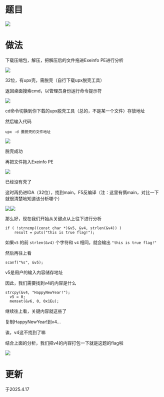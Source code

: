 # 题目

![](https://cdn.nlark.com/yuque/0/2025/png/53467226/1744810818926-0f897e58-f16b-4ca4-8ddf-93ac0162e25a.png)

# 做法

下载压缩包，解压，把解压后的文件拖进Exeinfo PE进行分析

![](https://cdn.nlark.com/yuque/0/2025/png/53467226/1744810942555-bac25876-797b-4e87-855c-7fe64c579a88.png)

32位，有upx壳，需脱壳（自行下载upx脱壳工具）

返回桌面搜索cmd，以管理员身份运行命令提示符

![](https://cdn.nlark.com/yuque/0/2025/png/53467226/1744811214317-8f43a596-9ef0-46e0-a662-e20dfe68e074.png)

cd命令切换到你下载的upx脱壳工具（总的，不是某一个文件）存放地址

然后输入代码

```
upx -d 要脱壳的文件地址
```

![](https://cdn.nlark.com/yuque/0/2025/png/53467226/1744811457043-62de1cba-948b-4925-8cca-9bc7489bc78e.png?x-oss-process=image%2Fformat%2Cwebp)

脱壳成功

再把文件拖入Exeinfo PE

![](https://cdn.nlark.com/yuque/0/2025/png/53467226/1744811661653-abfd426e-59b7-44ab-8fde-e87d550b8039.png)

已经没有壳了

这时再扔进IDA（32位），找到main，F5反编译（注：这里有俩main，对比一下就很清楚地知道该分析哪个）

![](https://cdn.nlark.com/yuque/0/2025/png/53467226/1744865154777-5a140e2f-38c5-4d77-84fb-42ac4d11c916.png)![](https://cdn.nlark.com/yuque/0/2025/png/53467226/1744865165469-e7080a81-3dbb-4c2e-a150-514fc3dfd2c7.png)

那么好，现在我们开始从关键点从上往下进行分析

```
if ( !strncmp((const char *)&v5, &v4, strlen(&v4)) )
    result = puts("this is true flag!");
```

如果`v5` 的前 `strlen(&v4)` 个字符和 `v4` 相同，就会输出 `"this is true flag!"`

然后再往上看

```
scanf("%s", &v5);
```

v5是用户的输入内容储存地址

因此，我们需要找到v4的内容是什么

```
strcpy(&v4, "HappyNewYear!");
  v5 = 0;
  memset(&v6, 0, 0x1Eu);
```

继续往上看，关键内容就这些了

复制HappyNewYear!到v4...

诶，v4这不找到了嘛

结合上面的分析，我们把v4的内容打包一下就是这题的flag啦

![](https://cdn.nlark.com/yuque/0/2025/png/53467226/1744865799797-316061b8-9e93-4234-a6e3-c704dfe10a1c.png)

# 更新

于2025.4.17
